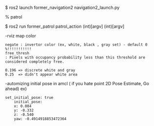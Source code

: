 <!-- run navigation2 -->
$ ros2 launch former_navigation2 navigation2_launch.py

% patrol

$ ros2 run former_patrol patrol_action (int)[argv] (int)[argv]






-rviz map color

    negate : invertor color (ex, white, black , gray set) - default 0
    %!!!!!!!!!!!
    free_thresh
    : Pixels with occupancy probability less than this threshold are considered completely free.

    0.196 => discrete white and gray
    0.25  => didn't appear white area


-automizing initial pose in amcl 
    ( if you hate point 2D Pose Estimate, Go ahead)
    ex)

    set_initial_pose: true
        initial_pose:
        x: 0.084
        y: -0.332
        z: -0.540
        yaw: -0.4914918853472364



